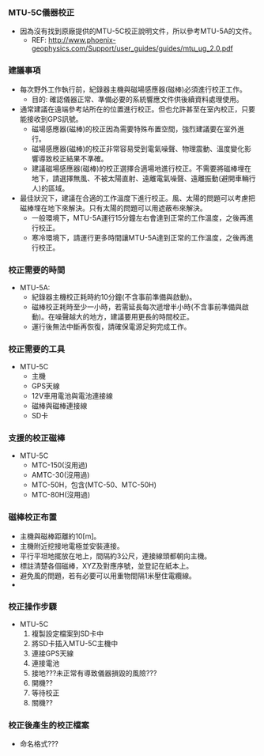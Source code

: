 ### MTU-5C儀器校正
+ 因為沒有找到原廠提供的MTU-5C校正說明文件，所以參考MTU-5A的文件。
  + REF: http://www.phoenix-geophysics.com/Support/user_guides/guides/mtu_ug_2.0.pdf

### 建議事項
+ 每次野外工作執行前，紀錄器主機與磁場感應器(磁棒)必須進行校正工作。
  + 目的: 確認儀器正常、準備必要的系統響應文件供後續資料處理使用。
+ 通常建議在遠端參考站所在的位置進行校正。但也允許甚至在室內校正，只要能接收到GPS訊號。
  + 磁場感應器(磁棒)的校正因為需要特殊布置空間，強烈建議要在室外進行。
  + 磁場感應器(磁棒)的校正非常容易受到電氣噪聲、物理震動、溫度變化影響導致校正結果不準確。
  + 建議磁場感應器(磁棒)的校正選擇合適場地進行校正。不需要將磁棒埋在地下，請選擇無風、不被太陽直射、遠離電氣噪聲、遠離振動(避開車輛行人)的區域。
+ 最佳狀況下，建議在合適的工作溫度下進行校正。風、太陽的問題可以考慮把磁棒埋在地下來解決。只有太陽的問題可以用遮蔽布來解決。
  + 一般環境下，MTU-5A運行15分鐘左右會達到正常的工作溫度，之後再進行校正。
  + 寒冷環境下，請運行更多時間讓MTU-5A達到正常的工作溫度，之後再進行校正。

### 校正需要的時間
+ MTU-5A:
  + 紀錄器主機校正耗時約10分鐘(不含事前準備與啟動)。
  + 磁棒校正耗時至少一小時，若需延長每次遞增半小時(不含事前準備與啟動)。在噪聲越大的地方，建議要用更長的時間校正。
  + 運行後無法中斷再恢復，請確保電源足夠完成工作。

### 校正需要的工具
+ MTU-5C
  + 主機
  + GPS天線
  + 12V車用電池與電池連接線
  + 磁棒與磁棒連接線
  + SD卡

### 支援的校正磁棒
+ MTU-5C
  + MTC-150(沒用過)
  + AMTC-30(沒用過)
  + MTC-50H，包含(MTC-50、MTC-50H)
  + MTC-80H(沒用過)

### 磁棒校正布置
+ 主機與磁棒距離約10[m]。
+ 主機附近挖接地電極並安裝連接。
+ 平行平坦地擺放在地上，間隔約3公尺，連接線頭都朝向主機。
+ 標註清楚各個磁棒，XYZ及對應序號，並登記在紙本上。
+ 避免風的問題，若有必要可以用重物間隔1米壓住電纜線。
+ 

### 校正操作步驟
+ MTU-5C
  1. 複製設定檔案到SD卡中
  2. 將SD卡插入MTU-5C主機中
  3. 連接GPS天線
  4. 連接電池
  5. 接地???未正常有導致儀器損毀的風險???
  6. 開機??
  7. 等待校正
  8. 關機??

### 校正後產生的校正檔案
+ 命名格式???
